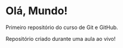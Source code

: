# Olá, Mundo!
 Primeiro repositório do curso de Git e GitHub.

Repositório criado durante uma aula ao vivo!
